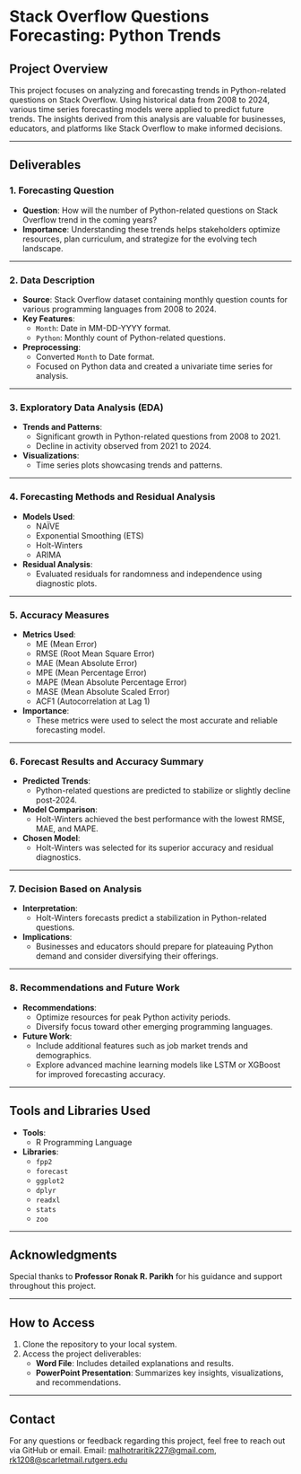 # Stack Overflow Questions Forecasting: Python Trends

## **Project Overview**
This project focuses on analyzing and forecasting trends in Python-related questions on Stack Overflow. Using historical data from 2008 to 2024, various time series forecasting models were applied to predict future trends. The insights derived from this analysis are valuable for businesses, educators, and platforms like Stack Overflow to make informed decisions.

---

## **Deliverables**

### 1. **Forecasting Question**
- **Question**: How will the number of Python-related questions on Stack Overflow trend in the coming years?
- **Importance**: Understanding these trends helps stakeholders optimize resources, plan curriculum, and strategize for the evolving tech landscape.

---

### 2. **Data Description**
- **Source**: Stack Overflow dataset containing monthly question counts for various programming languages from 2008 to 2024.
- **Key Features**:
  - `Month`: Date in MM-DD-YYYY format.
  - `Python`: Monthly count of Python-related questions.
- **Preprocessing**:
  - Converted `Month` to Date format.
  - Focused on Python data and created a univariate time series for analysis.

---

### 3. **Exploratory Data Analysis (EDA)**
- **Trends and Patterns**:
  - Significant growth in Python-related questions from 2008 to 2021.
  - Decline in activity observed from 2021 to 2024.
- **Visualizations**:
  - Time series plots showcasing trends and patterns.

---

### 4. **Forecasting Methods and Residual Analysis**
- **Models Used**:
  - NAÏVE
  - Exponential Smoothing (ETS)
  - Holt-Winters
  - ARIMA
- **Residual Analysis**:
  - Evaluated residuals for randomness and independence using diagnostic plots.

---

### 5. **Accuracy Measures**
- **Metrics Used**:
  - ME (Mean Error)
  - RMSE (Root Mean Square Error)
  - MAE (Mean Absolute Error)
  - MPE (Mean Percentage Error)
  - MAPE (Mean Absolute Percentage Error)
  - MASE (Mean Absolute Scaled Error)
  - ACF1 (Autocorrelation at Lag 1)
- **Importance**:
  - These metrics were used to select the most accurate and reliable forecasting model.

---

### 6. **Forecast Results and Accuracy Summary**
- **Predicted Trends**:
  - Python-related questions are predicted to stabilize or slightly decline post-2024.
- **Model Comparison**:
  - Holt-Winters achieved the best performance with the lowest RMSE, MAE, and MAPE.
- **Chosen Model**:
  - Holt-Winters was selected for its superior accuracy and residual diagnostics.

---

### 7. **Decision Based on Analysis**
- **Interpretation**:
  - Holt-Winters forecasts predict a stabilization in Python-related questions.
- **Implications**:
  - Businesses and educators should prepare for plateauing Python demand and consider diversifying their offerings.

---

### 8. **Recommendations and Future Work**
- **Recommendations**:
  - Optimize resources for peak Python activity periods.
  - Diversify focus toward other emerging programming languages.
- **Future Work**:
  - Include additional features such as job market trends and demographics.
  - Explore advanced machine learning models like LSTM or XGBoost for improved forecasting accuracy.

---

## **Tools and Libraries Used**
- **Tools**:
  - R Programming Language
- **Libraries**:
  - `fpp2`
  - `forecast`
  - `ggplot2`
  - `dplyr`
  - `readxl`
  - `stats`
  - `zoo`

---

## **Acknowledgments**
Special thanks to **Professor Ronak R. Parikh** for his guidance and support throughout this project.

---

## **How to Access**
1. Clone the repository to your local system.
2. Access the project deliverables:
   - **Word File**: Includes detailed explanations and results.
   - **PowerPoint Presentation**: Summarizes key insights, visualizations, and recommendations.

---

## **Contact**
For any questions or feedback regarding this project, feel free to reach out via GitHub or email.
Email: malhotraritik227@gmail.com, rk1208@scarletmail.rutgers.edu
